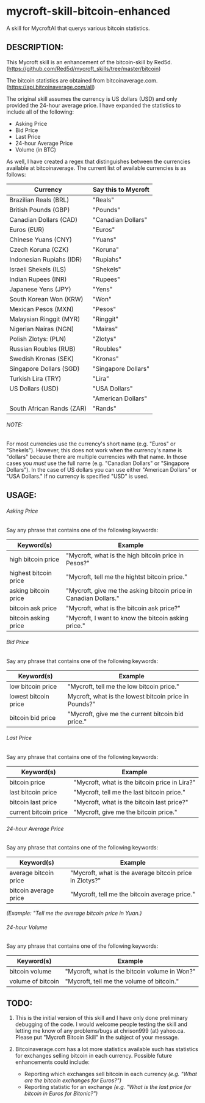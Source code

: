 # mycroft-skill-bitcoin-enhanced
A skill for MycroftAI that querys various bitcoin statistics.

## DESCRIPTION:

This Mycroft skill is an enhancement of the bitcoin-skill by Red5d.
(https://github.com/Red5d/mycroft_skills/tree/master/bitcoin)

The bitcoin statistics are obtained from bitcoinaverage.com.
(https://api.bitcoinaverage.com/all)

The original skill assumes the currency is  US dollars (USD) and
only provided the 24-hour average price.  I have expanded the
statistics to include all of the following:

- Asking Price
- Bid Price
- Last Price
- 24-hour Average Price
- Volume (in BTC)

As well, I have created a regex that distinguishes between the 
currencies available at bitcoinaverage.  The current list of 
available currencies is as follows:

| Currency | Say this to Mycroft |
| -------- | ------------------- |
| Brazilian Reals (BRL) | "Reals" |
| British Pounds (GBP) | "Pounds" |
| Canadian Dollars (CAD) | "Canadian Dollars" |
| Euros (EUR) | "Euros" |
| Chinese Yuans (CNY) | "Yuans" |
| Czech Koruna (CZK) | "Koruna" |
| Indonesian Rupiahs (IDR) | "Rupiahs" |
| Israeli Shekels (ILS) | "Shekels" |
| Indian Rupees (INR) | "Rupees" |
| Japanese Yens (JPY) | "Yens" |
| South Korean Won (KRW) | "Won" |
| Mexican Pesos (MXN) | "Pesos" |
| Malaysian Ringgit (MYR) | "Ringgit" |
| Nigerian Nairas (NGN) | "Mairas" |
| Polish Zlotys:  (PLN)| "Zlotys" |
| Russian Roubles (RUB) | "Roubles" |
| Swedish Kronas (SEK) | "Kronas" |
| Singapore Dollars (SGD) | "Singapore Dollars" |
| Turkish Lira (TRY) | "Lira" |
| US Dollars (USD) | "USA Dollars" |
| | "American Dollars" |
| South African Rands (ZAR) | "Rands" |

###### NOTE:

For most currencies use the currency's short name (e.g. "Euros" or
"Shekels").  However, this does not work when the currency's name is
"dollars" because there are multiple currencies with that name.  In
those cases you *must* use the full name (e.g. "Canadian Dollars" or
"Singapore Dollars").  In the case of US dollars you can use either
"American Dollars" or "USA Dollars."  If no currency is specified
"USD" is used.

## USAGE:

###### Asking Price

Say any phrase that contains one of the following keywords:

| Keyword(s) | Example |
| ---------- | ------- |
| high bitcoin price | "Mycroft, what is the high bitcoin price in Pesos?" |
| highest bitcoin price | "Mycroft, tell me the hightst bitcoin price."
| asking bitcoin price | "Mycroft, give me the asking bitcoin price in Canadian Dollars." |
| bitcoin ask price | "Mycroft, what is the bitcoin ask price?" |
| bitcoin asking price | "Mycroft, I want to know the bitcoin asking price." |

###### Bid Price

Say any phrase that contains one of the following keywords:

| Keyword(s) | Example |
| ---------- | ------- |
| low bitcoin price | "Mycroft, tell me the low bitcoin price." |
| lowest bitcoin price | Mycroft, what is the lowest bitcoin price in Pounds?" |
| bitcoin bid price | "Mycroft, give me the current bitcoin bid price."

###### Last Price

Say any phrase that contains one of the following keywords:

| Keyword(s) | Example |
| ---------- | ------- |
| bitcoin price | "Mycroft, what is the bitcoin price in Lira?" |
| last bitcoin price | "Mycroft, tell me the last bitcoin price." |
| bitcoin last price | "Mycroft, what is the bitcoin last price?" |
| current bitcoin price | "Mycroft, give me the bitcoin price." |

###### 24-hour Average Price

Say any phrase that contains one of the following keywords:

| Keyword(s) | Example |
| ---------- | ------- |
| average bitcoin price | "Mycroft, what is the average bitcoin price in Zlotys?" |
| bitcoin average price | "Mycroft, tell me the bitcoin average price." |

*(Example:  "Tell me the average bitcoin price in Yuan.)*

###### 24-hour Volume

Say any phrase that contains one of the following keywords:

| Keyword(s) | Example |
| ---------- | ------- |
| bitcoin volume | "Mycroft, what is the bitcoin volume in Won?" |
| volume of bitcoin | "Mycroft, tell me the volume of bitcoin." |

## TODO:

1.  This is the initial version of this skill and I have only done
preliminary debugging of the code.  I would welcome people testing the skill
and letting me know of any problems/bugs at chrison999 (at) yahoo.ca. 
Please put "Mycroft Bitcoin Skill" in the subject of your message.

2.  Bitcoinaverage.com has a lot more statistics available such has
statistics for exchanges selling bitcoin in each currency.  Possible future
enhancements could include:
    - Reporting which exchanges sell bitcoin in each currency *(e.g. "What are
the bitcoin exchanges for Euros?")*
    - Reporting statistic for an exchange *(e.g. "What is the last price for
bitcoin in Euros for Bitonic?")*
